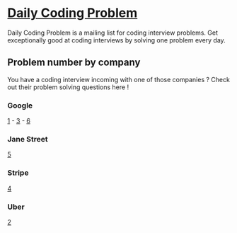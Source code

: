 # [Daily Coding Problem](https://www.dailycodingproblem.com/)
Daily Coding Problem is a mailing list for coding interview problems. Get exceptionally good at coding interviews by solving one problem every day.

## Problem number by company
You have a coding interview incoming with one of those companies ? Check out their
problem solving questions here !

### Google
[1](./Google/1_are_two_nb_in_list_equals_to_k.py) - [3](./Google/3_binary_tree_serialize_deserialize.py) - [6](./Google/6_xor_linked_list.py)

### Jane Street
[5](./Jane_Street/5_cons_car_cdr.py)

### Stripe
[4](./Stripe/4_first_missing_positive_integers.py)

### Uber
[2](./Uber/2_product_with_arrays.py)
